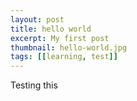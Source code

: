 ```yaml
---
layout: post
title: hello world
excerpt: My first post
thumbnail: hello-world.jpg
tags: [[learning, test]]
---
```


Testing this 